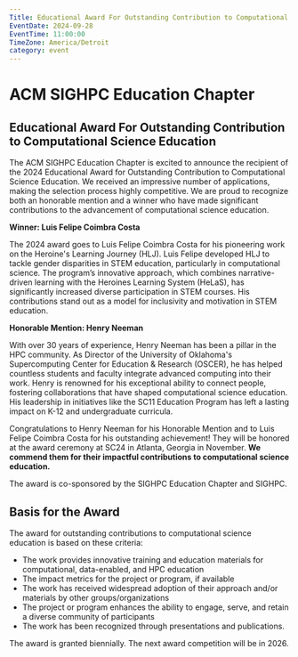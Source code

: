 ```yaml
---
Title: Educational Award For Outstanding Contribution to Computational Science Education
EventDate: 2024-09-28
EventTime: 11:00:00
TimeZone: America/Detroit
category: event
---
```



# ACM SIGHPC Education Chapter

## Educational Award For Outstanding Contribution to Computational Science Education

The ACM SIGHPC Education Chapter is excited to announce the recipient of the 2024 Educational Award for Outstanding Contribution to Computational Science Education. We received an impressive number of applications, making the selection process highly competitive. We are proud to recognize both an honorable mention and a winner who have made significant contributions to the advancement of computational science education.


**Winner: Luis Felipe Coimbra Costa**

The 2024 award goes to Luis Felipe Coimbra Costa for his pioneering work on the Heroine's Learning Journey (HLJ). Luis Felipe developed HLJ to tackle gender disparities in STEM education, particularly in computational science. The program’s innovative approach, which combines narrative-driven learning with the Heroines Learning System (HeLaS), has significantly increased diverse participation in STEM courses. His contributions stand out as a model for inclusivity and motivation in STEM education.


**Honorable Mention: Henry Neeman**

With over 30 years of experience, Henry Neeman has been a pillar in the HPC community. As Director of the University of Oklahoma's Supercomputing Center for Education & Research (OSCER), he has helped countless students and faculty integrate advanced computing into their work. Henry is renowned for his exceptional ability to connect people, fostering collaborations that have shaped computational science education. His leadership in initiatives like the SC11 Education Program has left a lasting impact on K-12 and undergraduate curricula.


Congratulations to Henry Neeman for his Honorable Mention and to Luis Felipe Coimbra Costa for his outstanding achievement!  They will be honored at the award ceremony at SC24 in Atlanta, Georgia in November.  **We commend them for their impactful contributions to computational science education.**
   

The award is co-sponsored by the SIGHPC Education Chapter and SIGHPC.

Basis for the Award
-------------------

The award for outstanding contributions to computational science education is based on these criteria:

*   The work provides innovative training and education materials for computational, data-enabled, and HPC education
*   The impact metrics for the project or program, if available
*   The work has received widespread adoption of their approach and/or materials by other groups/organizations
*   The project or program enhances the ability to engage, serve, and retain a diverse community of participants
*   The work has been recognized through presentations and publications.

The award is granted biennially. The next award competition will be in 2026.
